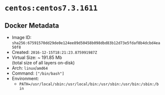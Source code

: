 # `centos:centos7.3.1611`

## Docker Metadata

- Image ID: `sha256:67591570dd29de0e124ee89d50458b098dbd83b12d73e5fdaf8b4dcbd4ea50f8`
- Created: `2016-12-15T18:21:23.875991987Z`
- Virtual Size: ~ 191.85 Mb  
  (total size of all layers on-disk)
- Arch: `linux`/`amd64`
- Command: `["/bin/bash"]`
- Environment:
  - `PATH=/usr/local/sbin:/usr/local/bin:/usr/sbin:/usr/bin:/sbin:/bin`
